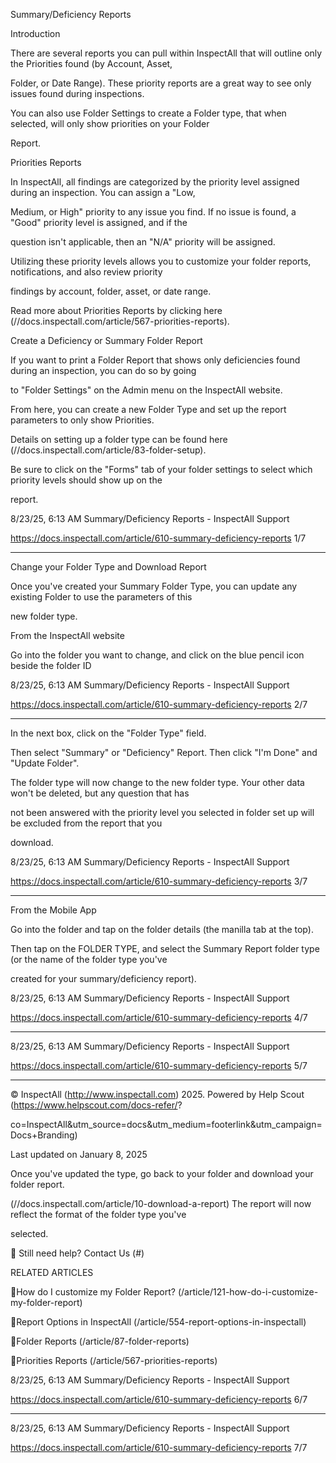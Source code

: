Summary/Deficiency Reports

Introduction

There are several reports you can pull within InspectAll that will outline only the Priorities found (by Account, Asset,

Folder, or Date Range).  These priority reports are a great way to see only issues found during inspections.

You can also use Folder Settings to create a Folder type, that when selected, will only show priorities on your Folder

Report.

Priorities Reports

In InspectAll, all findings are categorized by the priority level assigned during an inspection.  You can assign a "Low,

Medium, or High" priority to any issue you find.  If no issue is found, a "Good" priority level is assigned, and if the

question isn't applicable, then an "N/A" priority will be assigned.

Utilizing these priority levels allows you to customize your folder reports, notifications, and also review priority

findings by account, folder, asset, or date range.

Read more about Priorities Reports by clicking here (//docs.inspectall.com/article/567-priorities-reports).

Create a Deficiency or Summary Folder Report

If you want to print a Folder Report that shows only deficiencies found during an inspection, you can do so by going

to "Folder Settings" on the Admin menu on the InspectAll website.

From here, you can create a new Folder Type and set up the report parameters to only show Priorities.

Details on setting up a folder type can be found here (//docs.inspectall.com/article/83-folder-setup).

Be sure to click on the "Forms" tab of your folder settings to select which priority levels should show up on the

report.

8/23/25, 6:13 AM Summary/Deficiency Reports - InspectAll Support

https://docs.inspectall.com/article/610-summary-deficiency-reports 1/7


---

Change your Folder Type and Download Report

Once you've created your Summary Folder Type, you can update any existing Folder to use the parameters of this

new folder type.

From the InspectAll website

Go into the folder you want to change, and click on the blue pencil icon beside the folder ID

8/23/25, 6:13 AM Summary/Deficiency Reports - InspectAll Support

https://docs.inspectall.com/article/610-summary-deficiency-reports 2/7


---

In the next box, click on the "Folder Type" field.

Then select "Summary" or "Deficiency" Report.  Then click "I'm Done" and "Update Folder".

The folder type will now change to the new folder type.  Your other data won't be deleted, but any question that has

not been answered with the priority level you selected in folder set up will be excluded from the report that you

download.

8/23/25, 6:13 AM Summary/Deficiency Reports - InspectAll Support

https://docs.inspectall.com/article/610-summary-deficiency-reports 3/7


---

From the Mobile App

Go into the folder and tap on the folder details (the manilla tab at the top).

Then tap on the FOLDER TYPE, and select the Summary Report folder type (or the name of the folder type you've

created for your summary/deficiency report).

8/23/25, 6:13 AM Summary/Deficiency Reports - InspectAll Support

https://docs.inspectall.com/article/610-summary-deficiency-reports 4/7


---

8/23/25, 6:13 AM Summary/Deficiency Reports - InspectAll Support

https://docs.inspectall.com/article/610-summary-deficiency-reports 5/7


---

© InspectAll (http://www.inspectall.com) 2025. Powered by Help Scout (https://www.helpscout.com/docs-refer/?

co=InspectAll&utm_source=docs&utm_medium=footerlink&utm_campaign=Docs+Branding)

Last updated on January 8, 2025

Once you've updated the type, go back to your folder and download your folder report.

(//docs.inspectall.com/article/10-download-a-report) The report will now reflect the format of the folder type you've

selected.

 Still need help? Contact Us (#)

RELATED ARTICLES

How do I customize my Folder Report? (/article/121-how-do-i-customize-my-folder-report)

Report Options in InspectAll (/article/554-report-options-in-inspectall)

Folder Reports (/article/87-folder-reports)

Priorities Reports (/article/567-priorities-reports)

8/23/25, 6:13 AM Summary/Deficiency Reports - InspectAll Support

https://docs.inspectall.com/article/610-summary-deficiency-reports 6/7


---

8/23/25, 6:13 AM Summary/Deficiency Reports - InspectAll Support

https://docs.inspectall.com/article/610-summary-deficiency-reports 7/7

